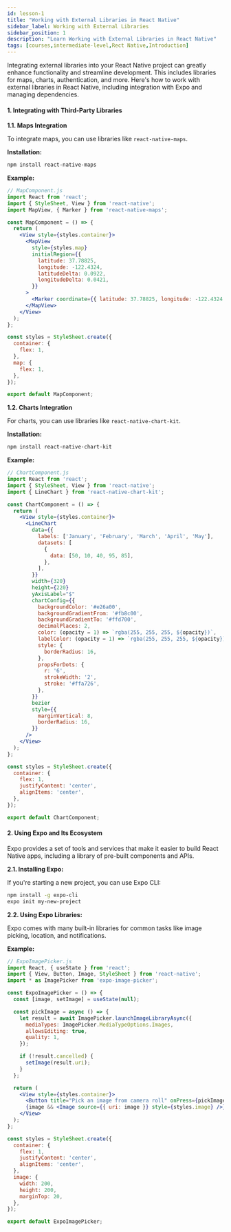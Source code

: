 ```yaml
---
id: lesson-1
title: "Working with External Libraries in React Native"
sidebar_label: Working with External Libraries
sidebar_position: 1
description: "Learn Working with External Libraries in React Native"
tags: [courses,intermediate-level,Rect Native,Introduction]
--- 
```


Integrating external libraries into your React Native project can greatly enhance functionality and streamline development. This includes libraries for maps, charts, authentication, and more. Here's how to work with external libraries in React Native, including integration with Expo and managing dependencies.

#### 1. Integrating with Third-Party Libraries

**1.1. Maps Integration**

To integrate maps, you can use libraries like `react-native-maps`.

**Installation:**

```bash
npm install react-native-maps
```

**Example:**

```jsx
// MapComponent.js
import React from 'react';
import { StyleSheet, View } from 'react-native';
import MapView, { Marker } from 'react-native-maps';

const MapComponent = () => {
  return (
    <View style={styles.container}>
      <MapView
        style={styles.map}
        initialRegion={{
          latitude: 37.78825,
          longitude: -122.4324,
          latitudeDelta: 0.0922,
          longitudeDelta: 0.0421,
        }}
      >
        <Marker coordinate={{ latitude: 37.78825, longitude: -122.4324 }} />
      </MapView>
    </View>
  );
};

const styles = StyleSheet.create({
  container: {
    flex: 1,
  },
  map: {
    flex: 1,
  },
});

export default MapComponent;
```

**1.2. Charts Integration**

For charts, you can use libraries like `react-native-chart-kit`.

**Installation:**

```bash
npm install react-native-chart-kit
```

**Example:**

```jsx
// ChartComponent.js
import React from 'react';
import { StyleSheet, View } from 'react-native';
import { LineChart } from 'react-native-chart-kit';

const ChartComponent = () => {
  return (
    <View style={styles.container}>
      <LineChart
        data={{
          labels: ['January', 'February', 'March', 'April', 'May'],
          datasets: [
            {
              data: [50, 10, 40, 95, 85],
            },
          ],
        }}
        width={320}
        height={220}
        yAxisLabel="$"
        chartConfig={{
          backgroundColor: '#e26a00',
          backgroundGradientFrom: '#fb8c00',
          backgroundGradientTo: '#ffd700',
          decimalPlaces: 2,
          color: (opacity = 1) => `rgba(255, 255, 255, ${opacity})`,
          labelColor: (opacity = 1) => `rgba(255, 255, 255, ${opacity})`,
          style: {
            borderRadius: 16,
          },
          propsForDots: {
            r: '6',
            strokeWidth: '2',
            stroke: '#ffa726',
          },
        }}
        bezier
        style={{
          marginVertical: 8,
          borderRadius: 16,
        }}
      />
    </View>
  );
};

const styles = StyleSheet.create({
  container: {
    flex: 1,
    justifyContent: 'center',
    alignItems: 'center',
  },
});

export default ChartComponent;
```

#### 2. Using Expo and Its Ecosystem

Expo provides a set of tools and services that make it easier to build React Native apps, including a library of pre-built components and APIs.

**2.1. Installing Expo:**

If you're starting a new project, you can use Expo CLI:

```bash
npm install -g expo-cli
expo init my-new-project
```

**2.2. Using Expo Libraries:**

Expo comes with many built-in libraries for common tasks like image picking, location, and notifications.

**Example:**

```jsx
// ExpoImagePicker.js
import React, { useState } from 'react';
import { View, Button, Image, StyleSheet } from 'react-native';
import * as ImagePicker from 'expo-image-picker';

const ExpoImagePicker = () => {
  const [image, setImage] = useState(null);

  const pickImage = async () => {
    let result = await ImagePicker.launchImageLibraryAsync({
      mediaTypes: ImagePicker.MediaTypeOptions.Images,
      allowsEditing: true,
      quality: 1,
    });

    if (!result.cancelled) {
      setImage(result.uri);
    }
  };

  return (
    <View style={styles.container}>
      <Button title="Pick an image from camera roll" onPress={pickImage} />
      {image && <Image source={{ uri: image }} style={styles.image} />}
    </View>
  );
};

const styles = StyleSheet.create({
  container: {
    flex: 1,
    justifyContent: 'center',
    alignItems: 'center',
  },
  image: {
    width: 200,
    height: 200,
    marginTop: 20,
  },
});

export default ExpoImagePicker;
```
